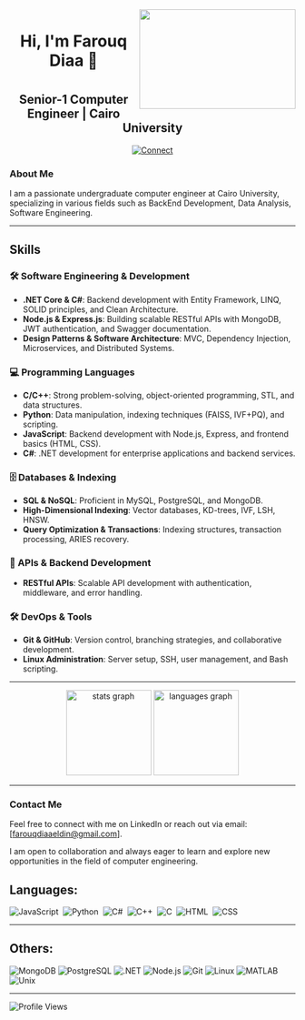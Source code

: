 <img width ="275" height="175" align="right" src="https://media.tenor.com/mGgWY8RkgYMAAAAC/hello-world.gif">
<h1 align="center">Hi, I'm Farouq Diaa 👋<h1>
<h2 align="center">Senior-1 Computer Engineer | Cairo University</h2>
<p align="center">
  <a href="https://www.linkedin.com/in/farouq-diaa-eldin-9b8063251">
    <img src="https://img.shields.io/badge/LinkedIn-Connect-blue" alt="Connect">
  </a>
</p>

### About Me

I am a passionate undergraduate computer engineer at Cairo University, specializing in various fields such as BackEnd Development, Data Analysis, Software Engineering.

---
## Skills  

### 🛠 Software Engineering & Development  
- **.NET Core & C#**: Backend development with Entity Framework, LINQ, SOLID principles, and Clean Architecture.  
- **Node.js & Express.js**: Building scalable RESTful APIs with MongoDB, JWT authentication, and Swagger documentation.  
- **Design Patterns & Software Architecture**: MVC, Dependency Injection, Microservices, and Distributed Systems.  

### 💻 Programming Languages  
- **C/C++**: Strong problem-solving, object-oriented programming, STL, and data structures.  
- **Python**: Data manipulation, indexing techniques (FAISS, IVF+PQ), and scripting.  
- **JavaScript**: Backend development with Node.js, Express, and frontend basics (HTML, CSS).  
- **C#**: .NET development for enterprise applications and backend services.  

### 🗄 Databases & Indexing  
- **SQL & NoSQL**: Proficient in MySQL, PostgreSQL, and MongoDB.  
- **High-Dimensional Indexing**: Vector databases, KD-trees, IVF, LSH, HNSW.  
- **Query Optimization & Transactions**: Indexing structures, transaction processing, ARIES recovery.  

### 🔗 APIs & Backend Development  
- **RESTful APIs**: Scalable API development with authentication, middleware, and error handling.  

### 🛠 DevOps & Tools  
- **Git & GitHub**: Version control, branching strategies, and collaborative development.  
- **Linux Administration**: Server setup, SSH, user management, and Bash scripting.  
---

<div align="center">
  <img src="https://github-readme-stats.vercel.app/api?username=FarouqDiaa&hide_title=false&hide_rank=false&show_icons=true&include_all_commits=true&count_private=true&disable_animations=false&theme=dracula&locale=en&hide_border=false" height="150" alt="stats graph"  />
  <img src="https://github-readme-stats.vercel.app/api/top-langs?username=FarouqDiaa&locale=en&hide_title=false&layout=compact&card_width=320&langs_count=5&theme=dracula&hide_border=false" height="150" alt="languages graph"  />
</div>

---
### Contact Me

Feel free to connect with me on LinkedIn or reach out via email: [farouqdiaaeldin@gmail.com].

I am open to collaboration and always eager to learn and explore new opportunities in the field of computer engineering.

## Languages:
![JavaScript](https://img.shields.io/badge/-JavaScript-05122A?style=flat&logo=javascript)&nbsp;
![Python](https://img.shields.io/badge/Python-3776AB?style=flat-square&logo=python&logoColor=yellow)&nbsp;
![C#](https://img.shields.io/badge/C%23-239120?style=flat-square&logo=c-sharp&logoColor=white)&nbsp;
![C++](https://img.shields.io/badge/C%2B%2B-00599C?style=flat-square&logo=c%2B%2B&logoColor=white)&nbsp;
![C](https://img.shields.io/badge/C-00599C?style=flat-square&logo=c&logoColor=white)&nbsp;
![HTML](https://img.shields.io/badge/-HTML-05122A?style=flat&logo=HTML5)&nbsp;
![CSS](https://img.shields.io/badge/-CSS-05122A?style=flat&logo=CSS3&logoColor=1572B6)&nbsp;

---

## Others:
![MongoDB](https://img.shields.io/badge/MongoDB-green?style=flat-square&logo=mongodb&logoColor=blue)
![PostgreSQL](https://img.shields.io/badge/PostgreSQL-336791?style=flat-square&logo=postgresql&logoColor=white)
![.NET](https://img.shields.io/badge/.NET-512BD4?style=flat-square&logo=.net&logoColor=white)
![Node.js](https://img.shields.io/badge/Node.js-339933?style=flat-square&logo=node.js&logoColor=white)
![Git](https://img.shields.io/badge/Git-F05032?style=flat-square&logo=git&logoColor=white)
![Linux](https://img.shields.io/badge/Linux-FCC624?style=flat-square&logo=linux&logoColor=black)
![MATLAB](https://img.shields.io/badge/MATLAB-0076A8?style=flat-square&logo=mathworks&logoColor=white)
![Unix](https://img.shields.io/badge/Unix-004088?style=flat-square&logo=unix&logoColor=white)

---
![Profile Views](https://komarev.com/ghpvc/?username=FarouqDiaa&style=for-the-badge)

